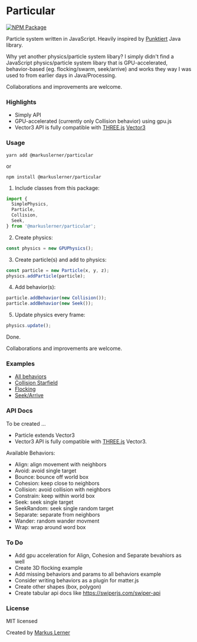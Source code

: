 # Particular

[![NPM Package](https://img.shields.io/npm/v/@markuslerner/particular.svg?style=flat)](https://www.npmjs.com/package/@markuslerner/particular)

Particle system written in JavaScript. Heavily inspired by [Punktiert](https://github.com/djrkohler/punktiert) Java library.

Why yet another physics/particle system libary? I simply didn't find a JavaScript physics/particle system libary that is GPU-accelerated, behavior-based (eg. flocking/swarm, seek/arrive) and works they way I was used to from earlier days in Java/Processing.

Collaborations and improvements are welcome.

### Highlights

- Simply API
- GPU-accelerated (currently only Collision behavior) using gpu.js
- Vector3 API is fully compatible with [THREE.js](https://github.com/mrdoob/three.js/) [Vector3](https://threejs.org/docs/#api/en/math/Vector3)

### Usage

```console
yarn add @markuslerner/particular
```

or

```console
npm install @markuslerner/particular
```

1. Include classes from this package:

```js
import {
  SimplePhysics,
  Particle,
  Collision,
  Seek,
} from '@markuslerner/particular';
```

2. Create physics:

```js
const physics = new GPUPhysics();
```

3. Create particle(s) and add to physics:

```js
const particle = new Particle(x, y, z);
physics.addParticle(particle);
```

4. Add behavior(s):

```js
particle.addBehavior(new Collision());
particle.addBehavior(new Seek());
```

5. Update physics every frame:

```js
physics.update();
```

Done.

Collaborations and improvements are welcome.

### Examples

- [All behaviors](https://dev.markuslerner.com/particular/examples/index.html)
- [Collision Starfield](https://dev.markuslerner.com/particular/examples/collision-starfield.html)
- [Flocking](https://dev.markuslerner.com/particular/examples/flocking.html)
- [Seek/Arrive](https://dev.markuslerner.com/particular/examples/seek-arrive.html)

### API Docs

To be created ...

- Particle extends Vector3
- Vector3 API is fully compatible with [THREE.js](https://github.com/mrdoob/three.js/) Vector3.

Available Behaviors:

- Align: align movement with neighbors
- Avoid: avoid single target
- Bounce: bounce off world box
- Cohesion: keep close to neighbors
- Collision: avoid collision with neighbors
- Constrain: keep within world box
- Seek: seek single target
- SeekRandom: seek single random target
- Separate: separate from neighbors
- Wander: random wander movment
- Wrap: wrap around word box

### To Do

- Add gpu acceleration for Align, Cohesion and Separate bevahiors as well
- Create 3D flocking example
- Add missing behaviors and params to all behaviors example
- Consider writing behaviors as a plugin for matter.js
- Create other shapes (box, polygon)
- Create tabular api docs like https://swiperjs.com/swiper-api

### License

MIT licensed

Created by [Markus Lerner](http://www.markuslerner.com)

